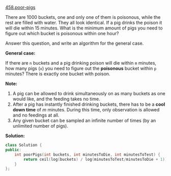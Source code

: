 [458.poor-pigs](https://leetcode.com/problems/poor-pigs/)  

There are 1000 buckets, one and only one of them is poisonous, while the rest are filled with water. They all look identical. If a pig drinks the poison it will die within 15 minutes. What is the minimum amount of pigs you need to figure out which bucket is poisonous within one hour?

Answer this question, and write an algorithm for the general case.

**General case:**

If there are `n` buckets and a pig drinking poison will die within `m` minutes, how many pigs (`x`) you need to figure out the **poisonous** bucket within `p` minutes? There is exactly one bucket with poison.

**Note:**

1.  A pig can be allowed to drink simultaneously on as many buckets as one would like, and the feeding takes no time.
2.  After a pig has instantly finished drinking buckets, there has to be a **cool down time** of _m_ minutes. During this time, only observation is allowed and no feedings at all.
3.  Any given bucket can be sampled an infinite number of times (by an unlimited number of pigs).  



**Solution:**  

```cpp
class Solution {
public:
    int poorPigs(int buckets, int minutesToDie, int minutesToTest) {
        return ceil(log(buckets) / log(minutesToTest/minutesToDie + 1));
    }
};
```
      